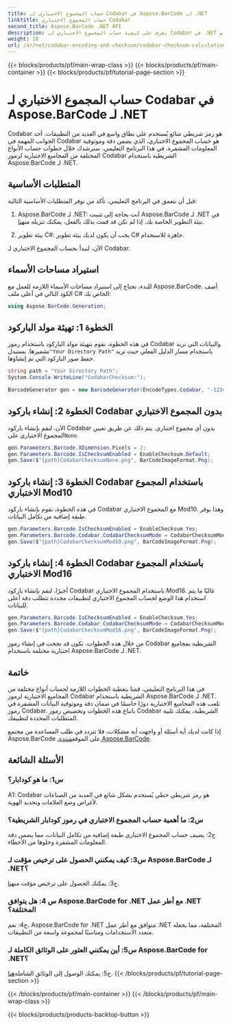 ```yaml
---
title: حساب المجموع الاختباري لـ Codabar في Aspose.BarCode لـ .NET
linktitle: حساب المجموع الاختباري Codabar
second_title: Aspose.BarCode .NET API
description: تعرف على كيفية حساب المجموع الاختباري لـ Codabar في .NET باستخدام Aspose.BarCode. تعزيز دقة البيانات في الباركود Codabar. احصل على إرشادات خطوة بخطوة.
weight: 10
url: /ar/net/codabar-encoding-and-checksum/codabar-checksum-calculation/
---
```


{{< blocks/products/pf/main-wrap-class >}}
{{< blocks/products/pf/main-container >}}
{{< blocks/products/pf/tutorial-page-section >}}

# حساب المجموع الاختباري لـ Codabar في Aspose.BarCode لـ .NET

Codabar هو رمز شريطي شائع يُستخدم على نطاق واسع في العديد من التطبيقات. أحد الجوانب المهمة في Codabar هو حساب المجموع الاختباري، الذي يضمن دقة وموثوقية المعلومات المشفرة. في هذا البرنامج التعليمي، سنرشدك خلال خطوات حساب الأنواع المختلفة من المجاميع الاختبارية لرموز Codabar الشريطية باستخدام Aspose.BarCode لـ .NET.

## المتطلبات الأساسية

قبل أن نتعمق في البرنامج التعليمي، تأكد من توفر المتطلبات الأساسية التالية:

1. Aspose.BarCode لـ .NET: أنت بحاجة إلى تثبيت Aspose.BarCode لـ .NET في بيئة التطوير الخاصة بك. إذا لم تكن قد قمت بذلك بالفعل، يمكنك تنزيله من[هنا](https://releases.aspose.com/barcode/net/).

2. بيئة تطوير C#: يجب أن يكون لديك بيئة تطوير C# جاهزة للاستخدام.

الآن، لنبدأ بحساب المجموع الاختباري لـ Codabar.

## استيراد مساحات الأسماء

للبدء، تحتاج إلى استيراد مساحات الأسماء اللازمة للعمل مع Aspose.BarCode. أضف الكود التالي في أعلى ملف C# الخاص بك:

```csharp
using Aspose.BarCode.Generation;
```

## الخطوة 1: تهيئة مولد الباركود

 في هذه الخطوة، نقوم بتهيئة مولد الباركود باستخدام رموز Codabar والبيانات التي نريد تشفيرها. يستبدل`"Your Directory Path"` باستخدام مسار الدليل الفعلي حيث تريد حفظ صور الباركود التي تم إنشاؤها.

```csharp
string path = "Your Directory Path";
System.Console.WriteLine("CodabarChecksum:");

BarcodeGenerator gen = new BarcodeGenerator(EncodeTypes.Codabar, "-12345-");
```

## الخطوة 2: إنشاء باركود Codabar بدون المجموع الاختباري

 الآن، لنقم بإنشاء باركود Codabar بدون أي مجموع اختباري. يتم ذلك عن طريق تعيين المجموع الاختباري على`None`.

```csharp
gen.Parameters.Barcode.XDimension.Pixels = 2;
gen.Parameters.Barcode.IsChecksumEnabled = EnableChecksum.Default;
gen.Save($"{path}CodabarChecksumNone.png", BarCodeImageFormat.Png);
```

## الخطوة 3: إنشاء باركود Codabar باستخدام المجموع الاختباري Mod10

في هذه الخطوة، نقوم بإنشاء باركود Codabar مع المجموع الاختباري Mod10. وهذا يوفر طبقة إضافية من تكامل البيانات. 

```csharp
gen.Parameters.Barcode.IsChecksumEnabled = EnableChecksum.Yes;
gen.Parameters.Barcode.Codabar.CodabarChecksumMode = CodabarChecksumMode.Mod10;
gen.Save($"{path}CodabarChecksumMod10.png", BarCodeImageFormat.Png);
```

## الخطوة 4: إنشاء باركود Codabar باستخدام المجموع الاختباري Mod16

أخيرًا، لنقم بإنشاء باركود Codabar باستخدام المجموع الاختباري Mod16. غالبًا ما يتم استخدام هذا الوضع لحساب المجموع الاختباري لتطبيقات محددة تتطلب دقة أعلى للبيانات.

```csharp
gen.Parameters.Barcode.IsChecksumEnabled = EnableChecksum.Yes;
gen.Parameters.Barcode.Codabar.CodabarChecksumMode = CodabarChecksumMode.Mod16;
gen.Save($"{path}CodabarChecksumMod16.png", BarCodeImageFormat.Png);
```

من خلال هذه الخطوات، تكون قد نجحت في إنشاء رموز Codabar الشريطية بمجاميع اختبارية مختلفة باستخدام Aspose.BarCode لـ .NET.

## خاتمة

في هذا البرنامج التعليمي، قمنا بتغطية الخطوات اللازمة لحساب أنواع مختلفة من المجاميع الاختبارية لرموز Codabar الشريطية باستخدام Aspose.BarCode لـ .NET. تلعب هذه المجاميع الاختبارية دورًا حاسمًا في ضمان دقة وموثوقية البيانات المشفرة في رموز Codabar. باتباع هذه الخطوات وتخصيص رموز Codabar الشريطية، يمكنك تلبية المتطلبات المحددة لتطبيقك.

 إذا كانت لديك أية أسئلة أو واجهت أية مشكلات، فلا تتردد في طلب المساعدة من مجتمع Aspose.BarCode على الموقع[منتدى Aspose.BarCode](https://forum.aspose.com/c/barcode/13).

## الأسئلة الشائعة

### س1: ما هو كودابار؟

A1: Codabar هو رمز شريطي خطي يُستخدم بشكل شائع في العديد من الصناعات لأغراض وضع العلامات وتحديد الهوية.

### س2: ما أهمية حساب المجموع الاختباري في رموز كودابار الشريطية؟

ج2: يضيف حساب المجموع الاختباري طبقة إضافية من تكامل البيانات، مما يضمن دقة المعلومات المشفرة وخلوها من الأخطاء.

### س3: كيف يمكنني الحصول على ترخيص مؤقت لـ Aspose.BarCode لـ .NET؟

 ج3: يمكنك الحصول على ترخيص مؤقت من[هنا](https://purchase.aspose.com/temporary-license/).

### س 4: هل يتوافق Aspose.BarCode for .NET مع أطر عمل .NET المختلفة؟

ج4: نعم، Aspose.BarCode for .NET متوافق مع أطر عمل .NET المختلفة، مما يجعله متعدد الاستخدامات ومناسبًا لمجموعة واسعة من التطبيقات.

### س5: أين يمكنني العثور على الوثائق الكاملة لـ Aspose.BarCode for .NET؟

 ج5: يمكنك الوصول إلى الوثائق الشاملة[هنا](https://reference.aspose.com/barcode/net/).
{{< /blocks/products/pf/tutorial-page-section >}}

{{< /blocks/products/pf/main-container >}}
{{< /blocks/products/pf/main-wrap-class >}}

{{< blocks/products/products-backtop-button >}}
